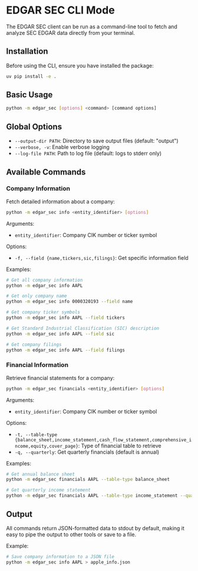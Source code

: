 # EDGAR SEC CLI Mode

The EDGAR SEC client can be run as a command-line tool to fetch and analyze SEC EDGAR data directly from your terminal.

## Installation

Before using the CLI, ensure you have installed the package:

```bash
uv pip install -e .
```

## Basic Usage

```bash
python -m edgar_sec [options] <command> [command options]
```

## Global Options

- `--output-dir PATH`: Directory to save output files (default: "output")
- `--verbose, -v`: Enable verbose logging
- `--log-file PATH`: Path to log file (default: logs to stderr only)

## Available Commands

### Company Information

Fetch detailed information about a company:

```bash
python -m edgar_sec info <entity_identifier> [options]
```

Arguments:
- `entity_identifier`: Company CIK number or ticker symbol

Options:
- `-f, --field {name,tickers,sic,filings}`: Get specific information field

Examples:
```bash
# Get all company information
python -m edgar_sec info AAPL

# Get only company name
python -m edgar_sec info 0000320193 --field name

# Get company ticker symbols
python -m edgar_sec info AAPL --field tickers

# Get Standard Industrial Classification (SIC) description
python -m edgar_sec info AAPL --field sic

# Get company filings
python -m edgar_sec info AAPL --field filings
```

### Financial Information

Retrieve financial statements for a company:

```bash
python -m edgar_sec financials <entity_identifier> [options]
```

Arguments:
- `entity_identifier`: Company CIK number or ticker symbol

Options:
- `-t, --table-type {balance_sheet,income_statement,cash_flow_statement,comprehensive_income,equity,cover_page}`: Type of financial table to retrieve
- `-q, --quarterly`: Get quarterly financials (default is annual)

Examples:
```bash
# Get annual balance sheet
python -m edgar_sec financials AAPL --table-type balance_sheet

# Get quarterly income statement
python -m edgar_sec financials AAPL --table-type income_statement --quarterly
```

## Output

All commands return JSON-formatted data to stdout by default, making it easy to pipe the output to other tools or save to a file.

Example:
```bash
# Save company information to a JSON file
python -m edgar_sec info AAPL > apple_info.json
``` 